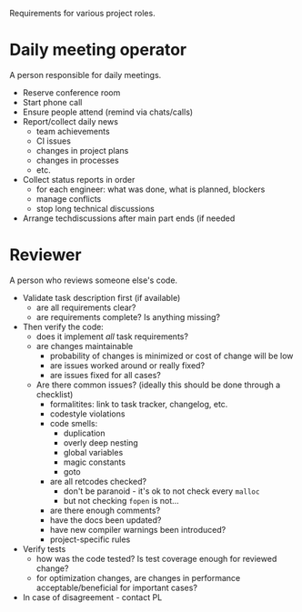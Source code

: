 Requirements for various project roles.

# Daily meeting operator

A person responsible for daily meetings.

* Reserve conference room
* Start phone call
* Ensure people attend (remind via chats/calls)
* Report/collect daily news
  * team achievements
  * CI issues
  * changes in project plans
  * changes in processes
  * etc.
* Collect status reports in order
  * for each engineer: what was done, what is planned, blockers
  * manage conflicts
  * stop long technical discussions
* Arrange techdiscussions after main part ends (if needed

# Reviewer

A person who reviews someone else's code.

* Validate task description first (if available)
  * are all requirements clear?
  * are requirements complete? Is anything missing?
* Then verify the code:
  * does it implement _all_ task requirements?
  * are changes maintainable
    * probability of changes is minimized or cost of change will be low
    * are issues worked around or really fixed?
    * are issues fixed for all cases?
  * Are there common issues? (ideally this should be done through a checklist)
    * formalitites: link to task tracker, changelog, etc.
    * codestyle violations
    * code smells:
      * duplication
      * overly deep nesting
      * global variables
      * magic constants
      * goto
    * are all retcodes checked?
      * don't be paranoid - it's ok to not check every `malloc`
      * but not checking `fopen` is not...
    * are there enough comments?
    * have the docs been updated?
    * have new compiler warnings been introduced?
    * project-specific rules
* Verify tests
  * how was the code tested? Is test coverage enough for reviewed change?
  * for optimization changes, are changes in performance acceptable/beneficial for important cases?
* In case of disagreement - contact PL
